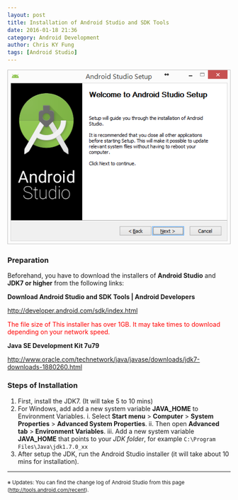 ```yaml
---
layout: post
title: Installation of Android Studio and SDK Tools
date: 2016-01-18 21:36
category: Android Development
author: Chris KY Fung
tags: [Android Studio]
---
```


![Andriod Studio Setup dialogue](/images/posts/android/Android_Studio_setup.png)

<!--more-->

### Preparation
Beforehand, you have to download the installers of **Android Studio** and **JDK7 or higher** from the following links:

**Download Android Studio and SDK Tools | Android Developers**

http://developer.android.com/sdk/index.html

<span style="color:red;">The file size of This installer has over 1GB. It may take times to download depending on your network speed.</span>

**Java SE Development Kit 7u79**

http://www.oracle.com/technetwork/java/javase/downloads/jdk7-downloads-1880260.html

### Steps of Installation
1. First, install the JDK7. (It will take 5 to 10 mins)
2. For Windows, add add a new system variable **JAVA_HOME** to Environment Variables.
    i. Select **Start menu** > **Computer** > **System Properties** > **Advanced System Properties**.
	ii. Then open **Advanced tab** > **Environment Variables**.
	iii. Add a new system variable **JAVA_HOME** that points to your _JDK folder_, for example `C:\Program Files\Java\jdk1.7.0_xx`
3. After setup the JDK, run the Android Studio installer (it will take about 10 mins for installation).

* * *
<small>※ Updates: You can find the change log of Android Studio from this page (http://tools.android.com/recent).</small>